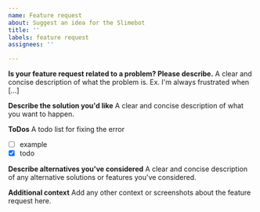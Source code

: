 ```yaml
---
name: Feature request
about: Suggest an idea for the Slimebot
title: ''
labels: feature request
assignees: ''

---
```


**Is your feature request related to a problem? Please describe.**
A clear and concise description of what the problem is. Ex. I'm always frustrated when [...]

**Describe the solution you'd like**
A clear and concise description of what you want to happen.

**ToDos**
A todo list for fixing the error
- [ ] example
- [x] todo

**Describe alternatives you've considered**
A clear and concise description of any alternative solutions or features you've considered.

**Additional context**
Add any other context or screenshots about the feature request here.
